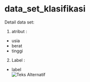 # data_set_klasifikasi
Detail data set: </br>
1. atribut : </br>
- usia </br>
- berat </br>
- tinggi </br>
2. Label : </br>
- label </br>
![Teks Alternatif](https://i.ibb.co/HTq8zdZ/Atribut.png)
